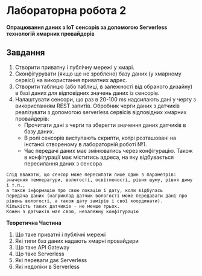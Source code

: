 # Лабораторна робота 2
**Опрацювання даних з IoT сенсорів за допомогою Serverless технологій хмарних провайдерів**
## Завдання

1. Створити приватну і публічну мережі у хмарі.
2. Сконфігурувати (якщо ще не зроблено) базу даних (у хмарному сервісі) на використання приватних адрес.
3. Створити таблицю (або таблиці, в залежності від обраного дизайну) в базі даних для відповідних значень даних із сенсорів.
4. Налаштувати сенсори, що раз в 20-100 ms надсилають дані у чергу з використанням REST запитів. Обробник черги даних з датчиків реалізувати з допомогою serverless сервісів відповідних хмарних провайдерів:  
    - Прочитати дані з черги та зберегти значення даних датчиків в базу даних. 
    - В ролі сенсорів виступають скрипти, котрі розташовані на інстансі створеному в лабораторній роботі №1. 
    - Час передачі даних має змінюватись через конфігурацію. Також в конфігурації має міститись адреса, на яку відбувається пересилання даних з сенсора


``` 
Слід вважати, що сенсор може пересилати лише один з параметрів: 
значення температури, вологості, освітленості, рівня шуму, рівня диму і т.п.,  
а також інформацію про свою локацію і дату, коли відбулась 
передача даних (наприклад датчик вологості може передавати дані про рівень вологості, а також дату замірів і свої координати). 
Кількість таких датчиків - не менше трьох. 
Кожен з датчиків має свою, незалежну конфігурацію
```
**Теоретична Частина**

1. Що таке приватні і публічні мережі
2. Які типи баз даних надають хмарні провайдери
3. Що таке API Gateway
4. Що таке Serverless
5. Які переваги дає Serverless
6. Які недоліки в Serverless